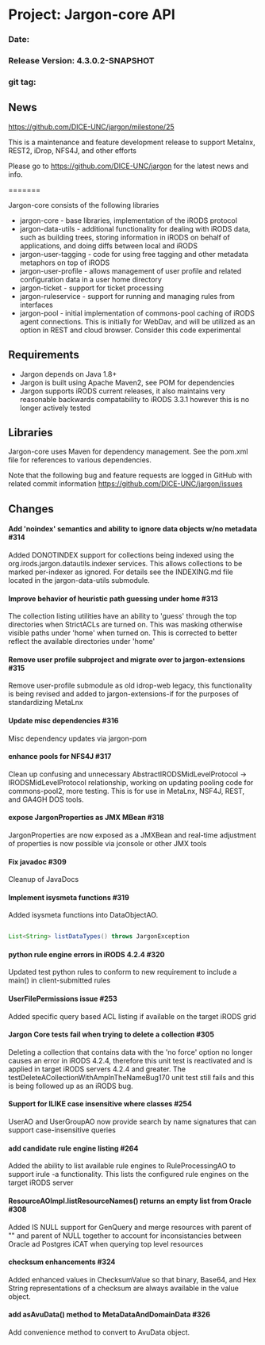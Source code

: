 # Project: Jargon-core API
### Date:
### Release Version: 4.3.0.2-SNAPSHOT
### git tag:

## News



https://github.com/DICE-UNC/jargon/milestone/25

This is a maintenance and feature development release to support Metalnx, REST2, iDrop, NFS4J, and other efforts

Please go to https://github.com/DICE-UNC/jargon for the latest news and info.

=======

Jargon-core consists of the following libraries

* jargon-core - base libraries, implementation of the iRODS protocol
* jargon-data-utils - additional functionality for dealing with iRODS data, such as building trees, storing information in iRODS on behalf of applications, and doing diffs between local and iRODS
* jargon-user-tagging - code for using free tagging and other metadata metaphors on top of iRODS
* jargon-user-profile - allows management of user profile and related configuration data in a user home directory
* jargon-ticket - support for ticket processing
* jargon-ruleservice - support for running and managing rules from interfaces
* jargon-pool - initial implementation of commons-pool caching of iRODS agent connections.  This is initially for WebDav, and will be utilized as an option in REST and cloud browser.  Consider this code experimental

## Requirements

* Jargon depends on Java 1.8+
* Jargon is built using Apache Maven2, see POM for dependencies
* Jargon supports iRODS current releases, it also maintains very reasonable backwards compatability to iRODS 3.3.1 however this is no longer actively tested

## Libraries

Jargon-core uses Maven for dependency management.  See the pom.xml file for references to various dependencies.

Note that the following bug and feature requests are logged in GitHub with related commit information https://github.com/DICE-UNC/jargon/issues

## Changes

#### Add 'noindex' semantics and ability to ignore data objects w/no metadata #314

Added DONOTINDEX support for collections being indexed using the org.irods.jargon.datautils.indexer services. This allows collections to be marked per-indexer as ignored.
For details see the INDEXING.md file located in the jargon-data-utils submodule.

#### Improve behavior of heuristic path guessing under home #313

The collection listing utilities have an ability to 'guess' through the top directories when StrictACLs are turned on. This was masking otherwise visible paths under 'home' when turned on. This
is corrected to better reflect the available directories under 'home'

#### Remove user profile subproject and migrate over to jargon-extensions #315

Remove user-profile submodule as old idrop-web legacy, this functionality is being revised and added to jargon-extensions-if for the purposes of standardizing MetaLnx

#### Update misc dependencies #316

Misc dependency updates via jargon-pom

#### enhance pools for NFS4J #317

Clean up confusing and unnecessary AbstractIRODSMidLevelProtocol -> IRODSMidLevelProtocol relationship,
working on updating pooling code for commons-pool2, more testing. This is for use in MetaLnx, NSF4J, REST, and GA4GH DOS
tools.

#### expose JargonProperties as JMX MBean #318

JargonProperties are now exposed as a JMXBean and real-time adjustment of properties is now possible via jconsole or other JMX tools

#### Fix javadoc #309

Cleanup of JavaDocs

#### Implement isysmeta functions #319

Added isysmeta functions into DataObjectAO. 

```Java

List<String> listDataTypes() throws JargonException

```

#### python rule engine errors in iRODS 4.2.4 #320

Updated test python rules to conform to new requirement to include a main() in client-submitted rules

#### UserFilePermissions issue #253

Added specific query based ACL listing if available on the target iRODS grid

#### Jargon Core tests fail when trying to delete a collection #305

Deleting a collection that contains data with the 'no force' option no longer causes an error in iRODS 4.2.4, therefore this 
unit test is reactivated and is applied in target iRODS servers 4.2.4 and greater. The testDeleteACollectionWithAmpInTheNameBug170
unit test still fails and this is being followed up as an iRODS bug.

#### Support for ILIKE case insensitive where classes #254

UserAO and UserGroupAO now provide search by name signatures that can support case-insensitive queries

#### add candidate rule engine listing #264

Added the ability to list available rule engines to RuleProcessingAO to support irule -a functionality. This lists the configured rule 
engines on the target iRODS server

#### ResourceAOImpl.listResourceNames() returns an empty list from Oracle #308

Added IS NULL support for GenQuery and merge resources with parent of "" and parent of NULL together to account for inconsistancies between
Oracle ad Postgres iCAT when querying top level resources


#### checksum enhancements #324

Added enhanced values in ChecksumValue so that binary, Base64, and Hex String representations of a checksum are always available in the
value object.

#### add asAvuData() method to MetaDataAndDomainData #326

Add convenience method to convert to AvuData object.
